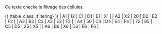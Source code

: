 Ce texte checke le filtrage des cellules.

(( {table_class: :filtering} ))
| A1 | 12 | C1 | D1 | E1 | X1 |
| A2 | X2 | 20 | D2 | E2 | F2 |
| A3 | B3 | C3 | X3 | E3 | F3 |
| A4 | 50 | C4 | D4 | E4 | F4 |
| 72 | B5 | C5 | D5 | 25 | X5 |
| A6 | B6 | X6 | D6 | E6 | F6 |
